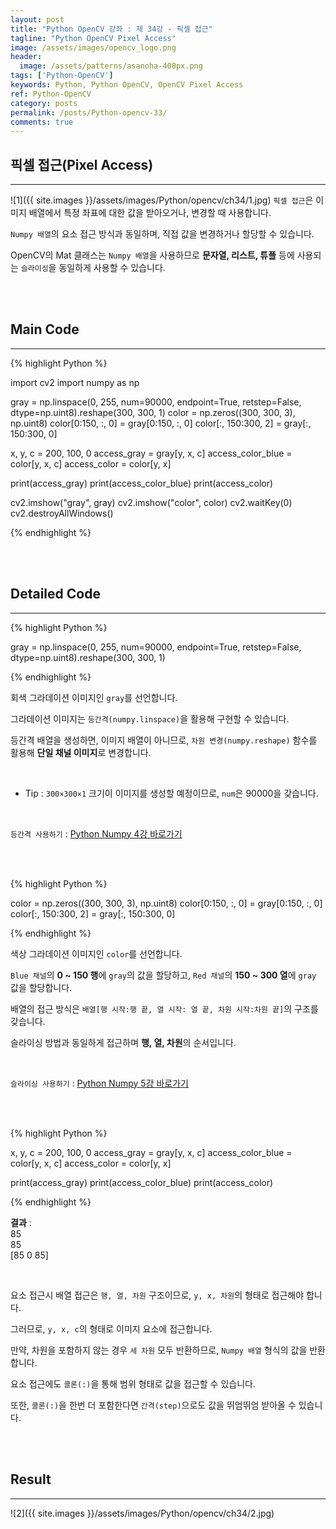 ```yaml
---
layout: post
title: "Python OpenCV 강좌 : 제 34강 - 픽셀 접근"
tagline: "Python OpenCV Pixel Access"
image: /assets/images/opencv_logo.png
header:
  image: /assets/patterns/asanoha-400px.png
tags: ['Python-OpenCV']
keywords: Python, Python OpenCV, OpenCV Pixel Access
ref: Python-OpenCV
category: posts
permalink: /posts/Python-opencv-33/
comments: true
---
```


## 픽셀 접근(Pixel Access) ##
----------

![1]({{ site.images }}/assets/images/Python/opencv/ch34/1.jpg)
`픽셀 접근`은 이미지 배열에서 특정 좌표에 대한 값을 받아오거나, 변경할 때 사용합니다.

`Numpy 배열`의 요소 접근 방식과 동일하며, 직접 값을 변경하거나 할당할 수 있습니다.

OpenCV의 Mat 클래스는 `Numpy 배열`을 사용하므로 **문자열, 리스트, 튜플** 등에 사용되는 `슬라이싱`을 동일하게 사용할 수 있습니다.

<br>
<br>

## Main Code ##
----------

{% highlight Python %}

import cv2
import numpy as np

gray = np.linspace(0, 255, num=90000, endpoint=True, retstep=False, dtype=np.uint8).reshape(300, 300, 1)
color = np.zeros((300, 300, 3), np.uint8)
color[0:150, :, 0] = gray[0:150, :, 0]
color[:, 150:300, 2] = gray[:, 150:300, 0]

x, y, c = 200, 100, 0
access_gray = gray[y, x, c]
access_color_blue = color[y, x, c]
access_color = color[y, x]

print(access_gray)
print(access_color_blue)
print(access_color)

cv2.imshow("gray", gray)
cv2.imshow("color", color)
cv2.waitKey(0)
cv2.destroyAllWindows()

{% endhighlight %}

<br>
<br>

## Detailed Code ##
----------

{% highlight Python %}

gray = np.linspace(0, 255, num=90000, endpoint=True, retstep=False, dtype=np.uint8).reshape(300, 300, 1)

{% endhighlight %}

회색 그라데이션 이미지인 `gray`를 선언합니다.

그라데이션 이미지는 `등간격(numpy.linspace)`을 활용해 구현할 수 있습니다.

등간격 배열을 생성하면, 이미지 배열이 아니므로, `차원 변경(numpy.reshape)` 함수를 활용해 **단일 채널 이미지**로 변경합니다.

<br>

* Tip : `300×300×1` 크기이 이미지를 생성할 예정이므로, `num`은 90000을 갖습니다.

<br>

`등간격 사용하기` : [Python Numpy 4강 바로가기][Python Numpy 4강]

<br>
<br>

{% highlight Python %}

color = np.zeros((300, 300, 3), np.uint8)
color[0:150, :, 0] = gray[0:150, :, 0]
color[:, 150:300, 2] = gray[:, 150:300, 0]

{% endhighlight %}

색상 그라데이션 이미지인 `color`를 선언합니다.

`Blue 채널`의 **0 ~ 150 행**에 `gray`의 값을 할당하고, `Red 채널`의 **150 ~ 300 열**에 `gray` 값을 할당합니다.

배열의 접근 방식은 `배열[행 시작:행 끝, 열 시작: 열 끝, 차원 시작:차원 끝]`의 구조를 갖습니다.

슬라이싱 방법과 동일하게 접근하며 **행, 열, 차원**의 순서입니다.

<br>

`슬라이싱 사용하기` : [Python Numpy 5강 바로가기][Python Numpy 5강]

<br>
<br>

{% highlight Python %}

x, y, c = 200, 100, 0
access_gray = gray[y, x, c]
access_color_blue = color[y, x, c]
access_color = color[y, x]

print(access_gray)
print(access_color_blue)
print(access_color)

{% endhighlight %}

**결과**
:<br>
85<br>
85<br>
[85  0 85]<br>

<br>

요소 접근시 배열 접근은 `행, 열, 차원` 구조이므로, `y, x, 차원`의 형태로 접근해야 합니다.

그러므로, `y, x, c`의 형태로 이미지 요소에 접근합니다.

만약, 차원을 포함하지 않는 경우 `세 차원` 모두 반환하므로, `Numpy 배열` 형식의 값을 반환합니다.

요소 접근에도 `콜론(:)`을 통해 범위 형태로 값을 접근할 수 있습니다.

또한, `콜론(:)`을 한번 더 포함한다면 `간격(step)`으로도 값을 뛰엄뛰엄 받아올 수 있습니다.

<br>
<br>

## Result ##
----------

![2]({{ site.images }}/assets/images/Python/opencv/ch34/2.jpg)

[Python Numpy 4강]: https://076923.github.io/posts/Python-numpy-4/
[Python Numpy 5강]: https://076923.github.io/posts/Python-numpy-5/